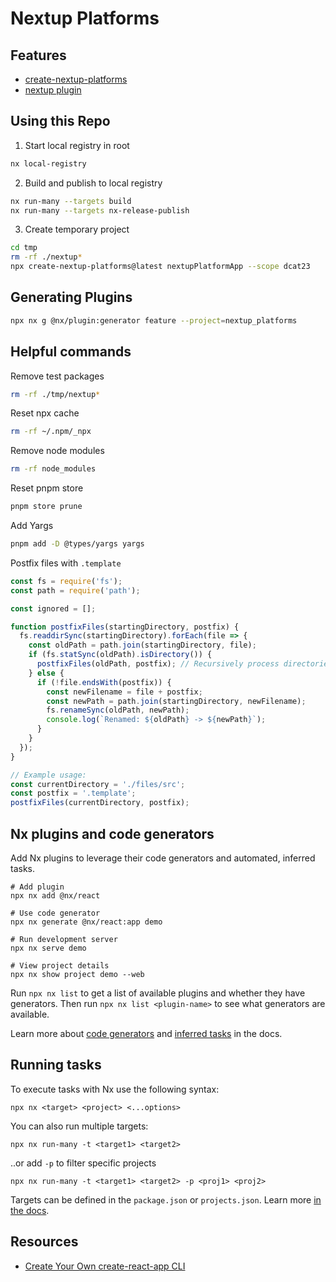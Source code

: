 # Nextup Platforms

## Features

* [create-nextup-platforms](./packages/create-nextup-platforms/README.md)
* [nextup plugin](./packages/nextup/README.md)

## Using this Repo

1. Start local registry in root

```bash
nx local-registry
```

2. Build and publish to local registry

```bash
nx run-many --targets build
nx run-many --targets nx-release-publish
```

3. Create temporary project

```bash
cd tmp
rm -rf ./nextup*
npx create-nextup-platforms@latest nextupPlatformApp --scope dcat23
```

## Generating Plugins

```bash
npx nx g @nx/plugin:generator feature --project=nextup_platforms
```

## Helpful commands

Remove test packages

```bash
rm -rf ./tmp/nextup* 
```

Reset npx cache

```bash
rm -rf ~/.npm/_npx
```

Remove node modules

```bash
rm -rf node_modules
```

Reset pnpm store

```bash
pnpm store prune
```

Add Yargs

```bash
pnpm add -D @types/yargs yargs 
```

Postfix files with `.template`

```javascript
const fs = require('fs');
const path = require('path');

const ignored = [];

function postfixFiles(startingDirectory, postfix) {
  fs.readdirSync(startingDirectory).forEach(file => {
    const oldPath = path.join(startingDirectory, file);
    if (fs.statSync(oldPath).isDirectory()) {
      postfixFiles(oldPath, postfix); // Recursively process directories
    } else {
      if (!file.endsWith(postfix)) {
        const newFilename = file + postfix;
        const newPath = path.join(startingDirectory, newFilename);
        fs.renameSync(oldPath, newPath);
        console.log(`Renamed: ${oldPath} -> ${newPath}`);
      }
    }
  });
}

// Example usage:
const currentDirectory = './files/src';
const postfix = '.template';
postfixFiles(currentDirectory, postfix);

```

## Nx plugins and code generators

Add Nx plugins to leverage their code generators and automated, inferred tasks.

```
# Add plugin
npx nx add @nx/react

# Use code generator
npx nx generate @nx/react:app demo

# Run development server
npx nx serve demo

# View project details
npx nx show project demo --web
```

Run `npx nx list` to get a list of available plugins and whether they have generators. Then run `npx nx list <plugin-name>` to see what generators are available.

Learn more about [code generators](https://nx.dev/features/generate-code) and [inferred tasks](https://nx.dev/concepts/inferred-tasks) in the docs.

## Running tasks

To execute tasks with Nx use the following syntax:

```
npx nx <target> <project> <...options>
```

You can also run multiple targets:

```
npx nx run-many -t <target1> <target2>
```

..or add `-p` to filter specific projects

```
npx nx run-many -t <target1> <target2> -p <proj1> <proj2>
```

Targets can be defined in the `package.json` or `projects.json`. Learn more [in the docs](https://nx.dev/features/run-tasks).

## Resources

- [Create Your Own create-react-app CLI](https://blog.nrwl.io/create-your-own-create-react-app-cli-d1bf13904e35)

